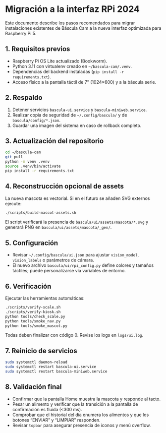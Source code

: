 # Migración a la interfaz RPi 2024

Este documento describe los pasos recomendados para migrar instalaciones existentes de Báscula Cam a la nueva interfaz optimizada para Raspberry Pi 5.

## 1. Requisitos previos
- Raspberry Pi OS Lite actualizado (Bookworm).
- Python 3.11 con virtualenv creado en `~/bascula-cam/.venv`.
- Dependencias del backend instaladas (`pip install -r requirements.txt`).
- Acceso físico a la pantalla táctil de 7" (1024×600) y a la báscula serie.

## 2. Respaldo
1. Detener servicios `bascula-ui.service` y `bascula-miniweb.service`.
2. Realizar copia de seguridad de `~/.config/bascula/` y de `bascula/config/*.json`.
3. Guardar una imagen del sistema en caso de rollback completo.

## 3. Actualización del repositorio
```bash
cd ~/bascula-cam
git pull
python -m venv .venv
source .venv/bin/activate
pip install -r requirements.txt
```

## 4. Reconstrucción opcional de assets
La nueva mascota es vectorial. Si en el futuro se añaden SVG externos ejecute:
```bash
./scripts/build-mascot-assets.sh
```
El script verificará la presencia de `bascula/ui/assets/mascota/*.svg` y generará PNG en `bascula/ui/assets/mascota/_gen/`.

## 5. Configuración
- Revisar `~/.config/bascula/ui.json` para ajustar `vision_model`, `vision_labels` o parámetros de cámara.
- El nuevo archivo `bascula/ui/rpi_config.py` define colores y tamaños táctiles; puede personalizarse vía variables de entorno.

## 6. Verificación
Ejecutar las herramientas automáticas:
```bash
./scripts/verify-scale.sh
./scripts/verify-kiosk.sh
python tools/check_scale.py
python tools/smoke_nav.py
python tools/smoke_mascot.py
```
Todas deben finalizar con código 0. Revise los logs en `logs/ui.log`.

## 7. Reinicio de servicios
```bash
sudo systemctl daemon-reload
sudo systemctl restart bascula-ui.service
sudo systemctl restart bascula-miniweb.service
```

## 8. Validación final
- Confirmar que la pantalla Home muestra la mascota y responde al tacto.
- Pesar un alimento y verificar que la transición a la pantalla de confirmación es fluida (<300 ms).
- Comprobar que el historial del día enumera los alimentos y que los botones “ENVIAR” y “LIMPIAR” responden.
- Revisar `topbar` para asegurar presencia de iconos y menú overflow.

